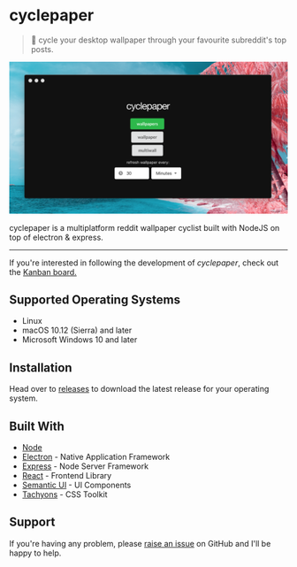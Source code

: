 # cyclepaper 
> :bicyclist: cycle your desktop wallpaper through your favourite subreddit's top posts.

![cyclepaper](public/screenshot0.7.1.png?raw=true "Title")

cyclepaper is a multiplatform reddit wallpaper cyclist built with NodeJS on top of electron & express. 
***

If you're interested in following the development of *cyclepaper*, check out the [Kanban board.](https://github.com/jaruserickson/cyclepaper/projects/1)

## Supported Operating Systems

- Linux
- macOS 10.12 (Sierra) and later
- Microsoft Windows 10 and later

## Installation

Head over to [releases][releases] to download the latest release for your operating system. 

## Built With

* [Node](https://nodejs.org)
* [Electron](https://electronjs.org) - Native Application Framework
* [Express](https://expressjs.com) - Node Server Framework
* [React](https://reactjs.org
) - Frontend Library
* [Semantic UI](https://react.semantic-ui.com) - UI Components
* [Tachyons](https://tachyons.io) - CSS Toolkit


## Support

If you're having any problem, please [raise an issue][newissue] on GitHub and I'll be happy to help.


[newissue]: https://github.com/jaruserickson/cyclepaper/issues/new
[releases]: https://github.com/jaruserickson/cyclepaper/releases


